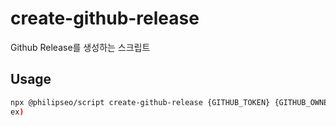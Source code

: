 # create-github-release

Github Release를 생성하는 스크립트

## Usage

```bash
npx @philipseo/script create-github-release {GITHUB_TOKEN} {GITHUB_OWNER} {GITHUB_REPO}
ex)
```
